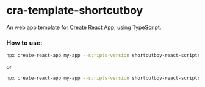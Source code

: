 # cra-template-shortcutboy

An web app template for [Create React App](https://github.com/facebook/create-react-app),
using TypeScript.

### How to use:
```sh
npx create-react-app my-app --scripts-version shortcutboy-react-scripts --template shortcutboy
```
or
```sh
npx create-react-app my-app --scripts-version shortcutboy-react-scripts --template cra-template-shortcutboy
```